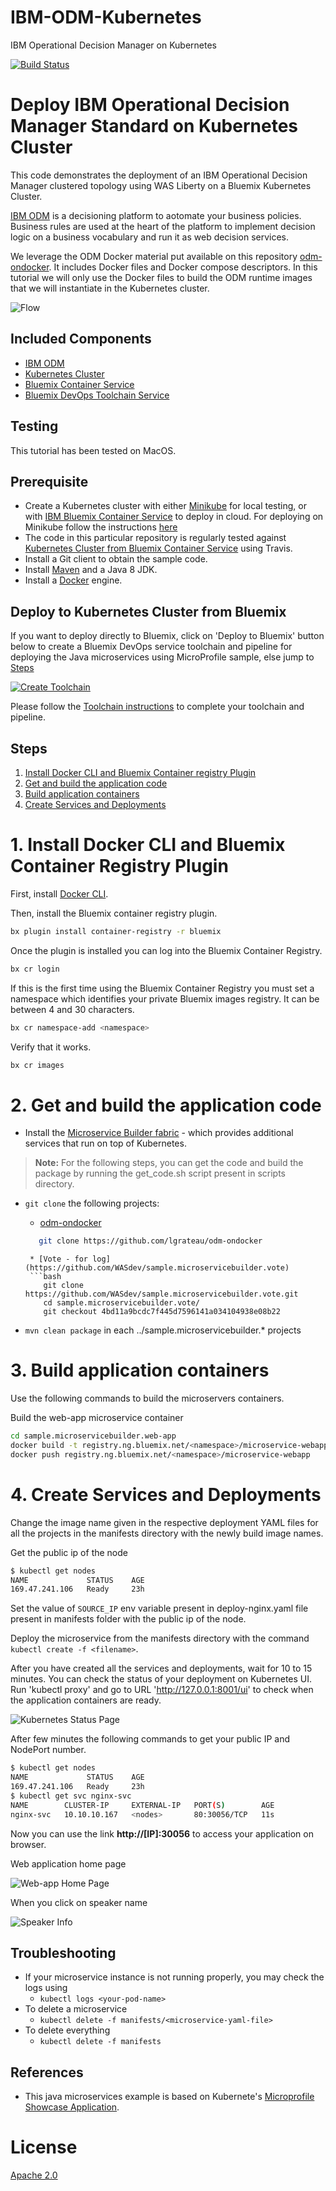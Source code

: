 # IBM-ODM-Kubernetes
IBM Operational Decision Manager on Kubernetes

[![Build Status](https://travis-ci.org/PierreFeillet/IBM-ODM-Kubernetes.svg?branch=master)](https://travis-ci.org/PierreFeillet/IBM-ODM-Kubernetes)


#  Deploy IBM Operational Decision Manager Standard on Kubernetes Cluster

This code demonstrates the deployment of an IBM Operational Decision Manager clustered topology using WAS Liberty on a Bluemix Kubernetes Cluster.

[IBM ODM](https://www.ibm.com/support/knowledgecenter/SSQP76_8.9.0/welcome/kc_welcome_odmV.html) is a decisioning platform to aotomate your business policies. Business rules are used at the heart of the platform to implement decision logic on a business vocabulary and run it as web decision services.

We leverage the ODM Docker material put available on this repository [odm-ondocker](https://github.com/lgrateau/odm-ondocker). It includes Docker files and Docker compose descriptors. In this tutorial we will only use the Docker files to build the ODM runtime images that we will instantiate in the Kubernetes cluster.

![Flow](images/microprofile_kube_code.png)

## Included Components
- [IBM ODM](https://www.ibm.com/support/knowledgecenter/SSQP76_8.9.0/welcome/kc_welcome_odmV.html)
- [Kubernetes Cluster](https://console.ng.bluemix.net/docs/containers/cs_ov.html#cs_ov)
- [Bluemix Container Service](https://console.ng.bluemix.net/catalog/?taxonomyNavigation=apps&category=containers)
- [Bluemix DevOps Toolchain Service](https://console.ng.bluemix.net/catalog/services/continuous-delivery)

## Testing
This tutorial has been tested on MacOS.

## Prerequisite

* Create a Kubernetes cluster with either [Minikube](https://kubernetes.io/docs/getting-started-guides/minikube) for local testing, or with [IBM Bluemix Container Service](https://github.com/IBM/container-journey-template) to deploy in cloud. For deploying on Minikube follow the instructions [here](https://github.com/WASdev/sample.microservicebuilder.docs/blob/master/dev_test_local_minikube.md)
* The code in this particular repository is regularly tested against [Kubernetes Cluster from Bluemix Container Service](https://console.ng.bluemix.net/docs/containers/cs_ov.html#cs_ov) using Travis.
* Install a Git client to obtain the sample code.
* Install [Maven](https://maven.apache.org/download.cgi) and a Java 8 JDK.
* Install a [Docker](https://docs.docker.com/engine/installation/) engine.


## Deploy to Kubernetes Cluster from Bluemix
If you want to deploy directly to Bluemix, click on 'Deploy to Bluemix' button below to create a Bluemix DevOps service toolchain and pipeline for deploying the Java microservices using MicroProfile sample, else jump to [Steps](#steps)

[![Create Toolchain](https://github.com/IBM/container-journey-template/blob/master/images/button.png)](https://console.ng.bluemix.net/devops/setup/deploy/?repository=https://github.com/PierreFeillet/IBM-ODM-Kubernetes)

Please follow the [Toolchain instructions](https://github.com/IBM/container-journey-template/blob/master/Toolchain_Instructions.md) to complete your toolchain and pipeline.

## Steps

1. [Install Docker CLI and Bluemix Container registry Plugin](#1-install-docker-cli-and-bluemix-container-registry-plugin)
2. [Get and build the application code](#2-get-and-build-the-application-code)
3. [Build application containers](#3-build-application-containers)
4. [Create Services and Deployments](#4-create-services-and-deployments)

# 1. Install Docker CLI and Bluemix Container Registry Plugin


First, install [Docker CLI](https://www.docker.com/community-edition#/download).

Then, install the Bluemix container registry plugin.

```bash
bx plugin install container-registry -r bluemix
```

Once the plugin is installed you can log into the Bluemix Container Registry.

```bash
bx cr login
```

If this is the first time using the Bluemix Container Registry you must set a namespace which identifies your private Bluemix images registry. It can be between 4 and 30 characters.

```bash
bx cr namespace-add <namespace>
```

Verify that it works.

```bash
bx cr images
```


# 2. Get and build the application code

* Install the [Microservice Builder fabric](https://microservicebuilder.mybluemix.net/docs/installing_fabric_task.html) - which provides additional services that run on top of Kubernetes.

> **Note:** For the following steps, you can get the code and build the package by running the get_code.sh script present in scripts directory.

* `git clone` the following projects:
   * [odm-ondocker](https://github.com/lgrateau/odm-ondocker)
   ```bash
      git clone https://github.com/lgrateau/odm-ondocker
  ```

  ```
   * [Vote - for log](https://github.com/WASdev/sample.microservicebuilder.vote)
   ```bash
      git clone https://github.com/WASdev/sample.microservicebuilder.vote.git
      cd sample.microservicebuilder.vote/
      git checkout 4bd11a9bcdc7f445d7596141a034104938e08b22
  ```

* `mvn clean package` in each ../sample.microservicebuilder.* projects


# 3. Build application containers

Use the following commands to build the microservers containers.

Build the web-app microservice container

```bash
cd sample.microservicebuilder.web-app
docker build -t registry.ng.bluemix.net/<namespace>/microservice-webapp .
docker push registry.ng.bluemix.net/<namespace>/microservice-webapp
```


# 4. Create Services and Deployments

Change the image name given in the respective deployment YAML files for  all the projects in the manifests directory with the newly build image names.

Get the public ip of the node

```bash
$ kubectl get nodes
NAME             STATUS    AGE
169.47.241.106   Ready     23h
```
Set the value of `SOURCE_IP` env variable present in deploy-nginx.yaml file present in manifests folder with the public ip of the node.

Deploy the microservice from the manifests directory with the command `kubectl create -f <filename>`.

After you have created all the services and deployments, wait for 10 to 15 minutes. You can check the status of your deployment on Kubernetes UI. Run 'kubectl proxy' and go to URL 'http://127.0.0.1:8001/ui' to check when the application containers are ready.

![Kubernetes Status Page](images/kube_ui.png)


After few minutes the following commands to get your public IP and NodePort number.

```bash
$ kubectl get nodes
NAME             STATUS    AGE
169.47.241.106   Ready     23h
$ kubectl get svc nginx-svc
NAME        CLUSTER-IP     EXTERNAL-IP   PORT(S)        AGE
nginx-svc   10.10.10.167   <nodes>       80:30056/TCP   11s
```

Now you can use the link **http://[IP]:30056** to access your application on browser.

Web application home page

![Web-app Home Page](images/ui1.png)

When you click on speaker name

![Speaker Info](images/ui2.png)

## Troubleshooting

* If your microservice instance is not running properly, you may check the logs using
	* `kubectl logs <your-pod-name>`
* To delete a microservice
	* `kubectl delete -f manifests/<microservice-yaml-file>`
* To delete everything
	* `kubectl delete -f manifests`


## References
* This java microservices example is based on Kubernete's [Microprofile Showcase Application](https://github.com/WASdev/sample.microservicebuilder.docs).

# License
[Apache 2.0](LICENSE)

